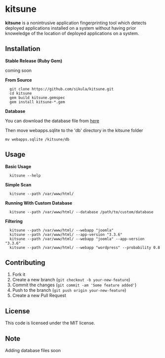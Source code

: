 # kitsune
**kitsune** is a nonintrusive application fingerprinting tool which detects deployed applications installed on a system without having prior knoweledge of the location of deployed applications on a system.

## Installation

**Stable Release (Ruby Gem)**

  coming soon

**From Source**

```
  git clone https://github.com/sikula/kitsune.git
  cd kitsune
  gem build kitsune.gemspec
  gem install kitsune-*.gem
```

**Database**

You can download the database file from [here](https://www.dropbox.com/s/dtj91gpxgexnctc/webapps.sqlite?dl=0)

Then move webapps.sqlite to the 'db' directory in the kitsune folder
```
mv webapps.sqlite /kitsune/db
```

## Usage

**Basic Usage**
```
  kitsune --help
```

**Simple Scan**
```
  kitsune --path /var/www/html/
```

**Running With Custom Database**
```
  kitsune --path /var/www/html/ --database /path/to/custom/database
```

**Filtering**
```
  kitsune --path /var/www/html/ --webapp "joomla"
  kitsune --path /var/www/html/ --app-version "3.3.6"
  kitsune --path /var/www/html/ --webapp "joomla" --app-version "3.3.6"
  kitsune --path /var/www/html/ --webapp "wordpress" --probability 0.8
```


## Contributing

1. Fork it
2. Create a new branch (```git checkout -b your-new-feature```)
3. Commit the changes (```git commit -am 'Some feature added'```)
4. Push to the branch (```git push origin your-new-feature```)
5. Create a new Pull Request


## License

This code is licensed under the MIT license.


## Note

Adding database files soon
